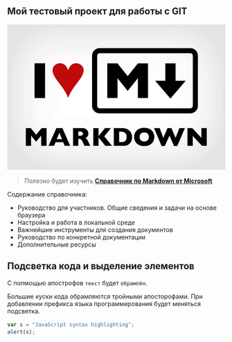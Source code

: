 ## Мой тестовый проект для работы с GIT

![I love Markdown!](/images/ILMarkdown.png)

>Полезно будет изучить [**Справочник по Markdown от Microsoft**](https://docs.microsoft.com/ru-ru/contribute/markdown-reference)

Содержание справочника:
* Руководство для участников. Общие сведения и задачи на основе браузера
* Настройка и работа в локальной среде
* Важнейшие инструменты для создания документов
* Руководство по конкретной документации
* Дополнительные ресурсы


## Подсветка кода и выделение элементов

С попмощью апострофов `текст` будет `обрамлён`.

Большие куски кода обрамляются тройными апосторофами.
При добавлении префикса языка программирования будет меняться подсветка.

```javascript
var s = "JavaScript syntax highlighting";
alert(s);
``````

